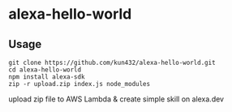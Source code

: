 # alexa-hello-world

## Usage

```
git clone https://github.com/kun432/alexa-hello-world.git
cd alexa-hello-world
npm install alexa-sdk
zip -r upload.zip index.js node_modules
```

upload zip file to AWS Lambda & create simple skill on alexa.dev
